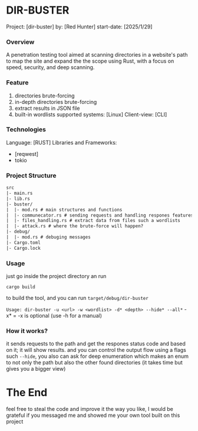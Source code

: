 # DIR-BUSTER
Project: [dir-buster]
by: [Red Hunter] 
start-date: [2025/1/29]

### Overview
A penetration testing tool aimed at scanning directories in a website's path to map the site and expand the the scope using Rust, with a focus on speed, security, and deep scanning.

### Feature
1. directories brute-forcing
2. in-depth directories brute-forcing
3. extract results in JSON file
4. built-in wordlists
supported systems: [Linux]
Client-view: [CLI]

### Technologies
Language: [RUST]
Libraries and Frameworks:
- [reqwest]
- tokio

### Project Structure
```txt
src 
|- main.rs
|- lib.rs 
|- buster/
|  |- mod.rs # main structures and functions
|  |- communecator.rs # sending requests and handling respones features
|  |- files_handling.rs # extract data from files such a wordlists
|  |- attack.rs # where the brute-force will happen?
|- debug/
|  |- mod.rs # debuging messages
|- Cargo.toml
|- Cargo.lock
```

### Usage
just go inside the project directory an run
```
cargo build
```
to build the tool, and you can run `target/debug/dir-buster`

`Usage: dir-buster -u <url> -w <wordlist> -d* <depth> --hide* --all*`
-x* = -x is optional (use -h for a manual)

### How it works?
it sends requests to the path and get the respones status code and based on it; it will show results.
and you can control the output flow using a flags such `--hide`, you also can ask for deep enumeration which makes an enum to not only the path but also the other found directories (it takes time but gives you a bigger view)

# The End 
feel free to steal the code and improve it the way you like, I would be grateful if you messaged me and showed me your own tool built on this project
